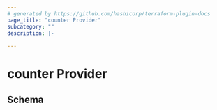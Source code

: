```yaml
---
# generated by https://github.com/hashicorp/terraform-plugin-docs
page_title: "counter Provider"
subcategory: ""
description: |-
  
---
```


# counter Provider





<!-- schema generated by tfplugindocs -->
## Schema
